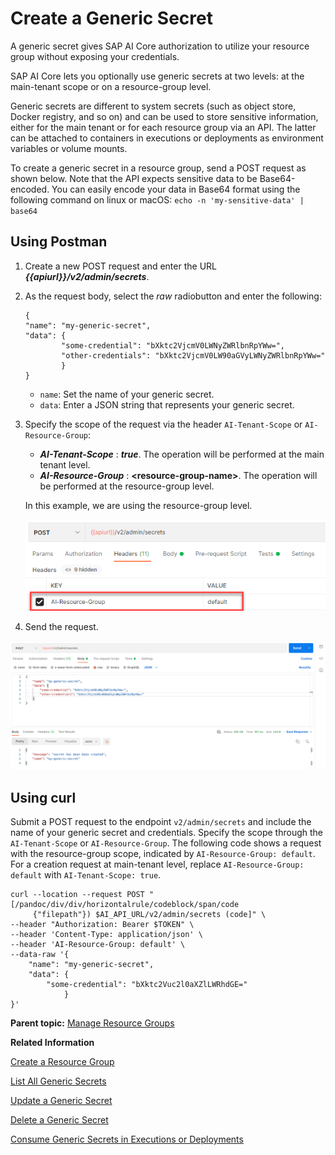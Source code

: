 <!-- loio1831845910364e97b3a7c6644a9e1f4b -->

# Create a Generic Secret

A generic secret gives SAP AI Core authorization to utilize your resource group without exposing your credentials.

SAP AI Core lets you optionally use generic secrets at two levels: at the main-tenant scope or on a resource-group level.

Generic secrets are different to system secrets \(such as object store, Docker registry, and so on\) and can be used to store sensitive information, either for the main tenant or for each resource group via an API. The latter can be attached to containers in executions or deployments as environment variables or volume mounts.

To create a generic secret in a resource group, send a POST request as shown below. Note that the API expects sensitive data to be Base64-encoded. You can easily encode your data in Base64 format using the following command on linux or macOS: `echo -n 'my-sensitive-data' | base64`



<a name="loio1831845910364e97b3a7c6644a9e1f4b__section_apy_mvk_4rb"/>

## Using Postman

1.  Create a new POST request and enter the URL ***\{\{apiurl\}\}/v2/admin/secrets***.
2.  As the request body, select the *raw* radiobutton and enter the following:

    ```
    {
    "name": "my-generic-secret",
    "data": {
    		"some-credential": "bXktc2VjcmV0LWNyZWRlbnRpYWw=",
    		"other-credentials": "bXktc2VjcmV0LW90aGVyLWNyZWRlbnRpYWw="
    		}
    }
    ```

    -   `name`: Set the name of your generic secret.
    -   `data`: Enter a JSON string that represents your generic secret.

3.  Specify the scope of the request via the header `AI-Tenant-Scope` or `AI-Resource-Group`:

    -   ***AI-Tenant-Scope*** : ***true***. The operation will be performed at the main tenant level.
    -   ***AI-Resource-Group*** : ****<resource-group-name\>****. The operation will be performed at the resource-group level.

    In this example, we are using the resource-group level.

    ![](images/AIHeader_ada6573.png)

4.  Send the request.

![](images/Create_Generic_Secret_in_Postman_06abf01.png)



<a name="loio1831845910364e97b3a7c6644a9e1f4b__section_l5m_rvk_4rb"/>

## Using curl

Submit a POST request to the endpoint `v2/admin/secrets` and include the name of your generic secret and credentials. Specify the scope through the `AI-Tenant-Scope` or `AI-Resource-Group`. The following code shows a request with the resource-group scope, indicated by `AI-Resource-Group: default`. For a creation request at main-tenant level, replace `AI-Resource-Group: default` with `AI-Tenant-Scope: true`.

```
curl --location --request POST "[/pandoc/div/div/horizontalrule/codeblock/span/code
     {"filepath"}) $AI_API_URL/v2/admin/secrets (code]" \
--header "Authorization: Bearer $TOKEN" \
--header 'Content-Type: application/json' \
--header 'AI-Resource-Group: default' \
--data-raw '{
	"name": "my-generic-secret",
	"data": {
		"some-credential": "bXktc2Vuc2l0aXZlLWRhdGE="
			}
}'					
```

**Parent topic:** [Manage Resource Groups](manage-resource-groups-8aae6cb.md "A resource group represents a unique workspace environment, where users can create or add entities such as configurations, executions, deployments, and artifacts.")

**Related Information**  


[Create a Resource Group](create-a-resource-group-01753f4.md "You can create resource groups to isolate ML workloads.")

[List All Generic Secrets](list-all-generic-secrets-05a3713.md "Locate a generic secret, without revealing sensitive information.")

[Update a Generic Secret](update-a-generic-secret-b5d5970.md "Generic secrets can be amended.")

[Delete a Generic Secret](delete-a-generic-secret-d5d5187.md "Manage the lifespan of your generic secrets.")

[Consume Generic Secrets in Executions or Deployments](consume-generic-secrets-in-executions-or-deployments-185a324.md "Utilize generic secrets in executions or deployments.")

